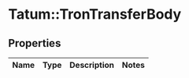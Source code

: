 # Tatum::TronTransferBody

## Properties
Name | Type | Description | Notes
------------ | ------------- | ------------- | -------------

